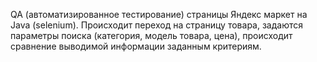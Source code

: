 QA (автоматизированное тестирование) страницы Яндекс маркет на Java (selenium).
Происходит переход на страницу товара, задаются параметры поиска (категория, модель товара, цена), происходит сравнение выводимой информации заданным критериям.
